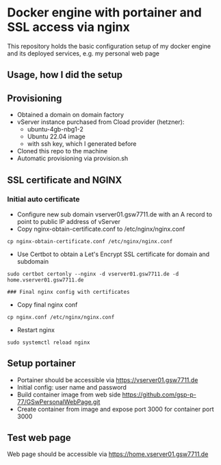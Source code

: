 # Docker engine with portainer and SSL access via nginx

This repository holds the basic configuration setup of
my docker engine and its deployed services, e.g. my personal web page

## Usage, how I did the setup

## Provisioning
- Obtained a domain on domain factory
- vServer instance purchased from Cload provider (hetzner):
  - ubuntu-4gb-nbg1-2
  - Ubuntu 22.04 image
  - with ssh key, which I generated before
- Cloned this repo to the machine
- Automatic provisioning via provision.sh

## SSL certificate and NGINX

### Initial auto certificate
- Configure new sub domain vserver01.gsw7711.de with an A record to point to public IP address of vServer
- Copy nginx-obtain-certificate.conf to /etc/nginx/nginx.conf
```
cp nginx-obtain-certificate.conf /etc/nginx/nginx.conf
```
- Use Certbot to obtain a Let's Encrypt SSL certificate for domain and subdomain
```
sudo certbot certonly --nginx -d vserver01.gsw7711.de -d home.vserver01.gsw7711.de

### Final nginx config with certificates
```
- Copy final nginx conf
```
cp nginx.conf /etc/nginx/nginx.conf
```
- Restart nginx
```
sudo systemctl reload nginx
```

## Setup portainer

- Portainer should be accessible via https://vserver01.gsw7711.de
- Initial config: user name and password
- Build container image from web side https://github.com/gsp-p-77/GSwPersonalWebPage.git
- Create container from image and expose port 3000 for container port 3000

## Test web page
Web page should be accessible via https://home.vserver01.gsw7711.de


